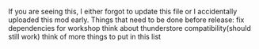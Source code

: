 If you are seeing this, I either forgot to update this file or I accidentally uploaded this mod early.
Things that need to be done before release:
fix dependencies for workshop
think about thunderstore compatibility(should still work)
think of more things to put in this list
